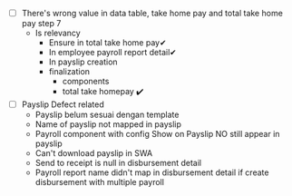 * [ ] There's wrong value in data table, take home pay and total take home pay step 7
	* Is relevancy
		* Ensure in total take home pay✔
		* In employee payroll report detail✔
		* In payslip creation
		* finalization
			* components
			* total take homepay ✔️
* [ ] Payslip Defect related
	* Payslip belum sesuai dengan template
	* Name of payslip not mapped in payslip
	* Payroll component with config Show on Payslip NO still appear in payslip
	* Can't download payslip in SWA
	* Send to receipt is null in disbursement detail
	* Payroll report name didn't map in disbursement detail if create disbursement with multiple payroll